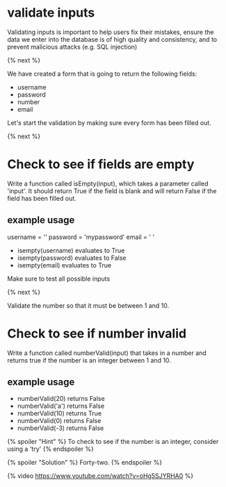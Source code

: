 # validate inputs
Validating inputs is important to help users fix their mistakes, ensure the data we enter into the database is of high quality and consistency, and to prevent malicious attacks (e.g. SQL injection)

{% next %}

We have created a form that is going to return the following fields:
- username
- password
- number
- email

Let's start the validation by making sure every form has been filled out. 

{% next %}

# Check to see if fields are empty
Write a function called isEmpty(input), which takes a parameter called 'input'.
It should return True if the field is blank and will return False if the field has been filled out. 

## example usage
username = ''
password = 'mypassword'
email = '     '

- isempty(username) evaluates to True
- isempty(password) evaluates to False
- isempty(email) evaluates to True

Make sure to test all possible inputs

{% next %}

Validate the number so that it must be between 1 and 10. 

# Check to see if number invalid
Write a function called numberValid(input) that takes in a number and returns true if the number is an integer between 1 and 10. 

## example usage
- numberValid(20) returns False
- numberValid('a') returns False
- numberValid(10) returns True
- numberValid(0) returns False
- numberValid(-3) returns False

{% spoiler "Hint" %} To check to see if the number is an integer, consider using a 'try' {% endspoiler %}

{% spoiler "Solution" %} Forty-two. {% endspoiler %}

{% video https://www.youtube.com/watch?v=oHg5SJYRHA0 %}
